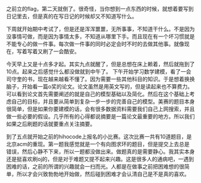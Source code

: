 之前立的flag，第二天就倒了。很奇怪，当你想到一点东西的时候，就想着要写到日记里去，但是真的在写日记的时候却又不知道写什么。

下周就开始期中考试了，但是还是浑浑噩噩，无所事事，不知道干什么。不是因为没事情可做，而是因为事情太多，不知道从哪里下手。而且现在有一个坏习惯就是不能专心的做一件事。每次做一件事的同时必定会时不时的去做其他事。就像现在，写着写着又刷了一会酷安。

今天早上又是十点多才起。其实九点就醒了，但是总想在床上赖着，然后就拖到了10点。起来之后感觉什么都没做就到中午了。
下午开始学习数学建模，看了一会司守奎的书，现在越来越看不懂了。因为需要一些其他科目的知识。于是想着换换脑子，开始看一篇o奖的论文。论文虽然是用英文写的，但是读起来也不算费力。可以看到论文首先需要阐述的就是自己的模型基础以及简化。然后在这个基础上考虑自己的目标，并且要从简单到复杂一步一步的完善自己的模型。美赛的题目本身很简单，但是如果你要建模的话，会有很多数据资料需要我们自己上网搜索，并且做一些必要的假设。几乎所有的心得都说摘要是一篇论文最重要的地方。所以我们如果之后刷题的话就要重点关注摘要。

到了五点就开始之前的hihocode上报名的小比赛。这次比赛一共有10道题目，是北京acm的重现。第一题我感觉就是一个有向图求环的题目，但是提交上去总是错误，然后心静不下来，所以一题都没做出来。做题真的是需要静心。我其实本身还是挺喜欢刷oj的，但是对于难题又提不起来兴趣。这是很多人的通病吧，一遇到困难的话，之前的所谓的兴趣就会一扫而光。人都是在做事之前把困难想的很简单，所以才会兴致勃勃地开始做，然后碰到困难才会认清自己是不是真的喜欢。
